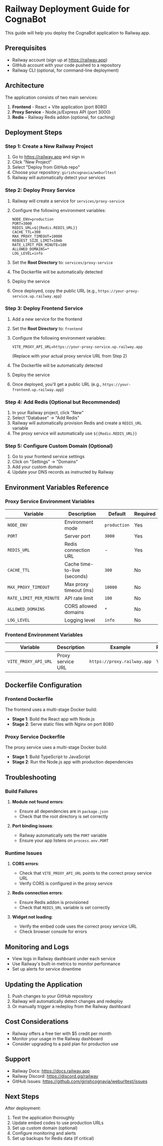 # Railway Deployment Guide for CognaBot

This guide will help you deploy the CognaBot application to Railway.app.

## Prerequisites

- Railway account (sign up at https://railway.app)
- GitHub account with your code pushed to a repository
- Railway CLI (optional, for command-line deployment)

## Architecture

The application consists of two main services:
1. **Frontend** - React + Vite application (port 8080)
2. **Proxy Service** - Node.js/Express API (port 3000)
3. **Redis** - Railway Redis addon (optional, for caching)

## Deployment Steps

### Step 1: Create a New Railway Project

1. Go to https://railway.app and sign in
2. Click "New Project"
3. Select "Deploy from GitHub repo"
4. Choose your repository: `girishcognavia/weburltest`
5. Railway will automatically detect your services

### Step 2: Deploy Proxy Service

1. Railway will create a service for `services/proxy-service`
2. Configure the following environment variables:
   ```
   NODE_ENV=production
   PORT=3000
   REDIS_URL=${{Redis.REDIS_URL}}
   CACHE_TTL=300
   MAX_PROXY_TIMEOUT=10000
   REQUEST_SIZE_LIMIT=10mb
   RATE_LIMIT_PER_MINUTE=100
   ALLOWED_DOMAINS=*
   LOG_LEVEL=info
   ```

3. Set the **Root Directory** to: `services/proxy-service`
4. The Dockerfile will be automatically detected
5. Deploy the service
6. Once deployed, copy the public URL (e.g., `https://your-proxy-service.up.railway.app`)

### Step 3: Deploy Frontend Service

1. Add a new service for the frontend
2. Set the **Root Directory** to: `frontend`
3. Configure the following environment variables:
   ```
   VITE_PROXY_API_URL=https://your-proxy-service.up.railway.app
   ```
   (Replace with your actual proxy service URL from Step 2)

4. The Dockerfile will be automatically detected
5. Deploy the service
6. Once deployed, you'll get a public URL (e.g., `https://your-frontend.up.railway.app`)

### Step 4: Add Redis (Optional but Recommended)

1. In your Railway project, click "New"
2. Select "Database" → "Add Redis"
3. Railway will automatically provision Redis and create a `REDIS_URL` variable
4. The proxy service will automatically use `${{Redis.REDIS_URL}}`

### Step 5: Configure Custom Domain (Optional)

1. Go to your frontend service settings
2. Click on "Settings" → "Domains"
3. Add your custom domain
4. Update your DNS records as instructed by Railway

## Environment Variables Reference

### Proxy Service Environment Variables

| Variable | Description | Default | Required |
|----------|-------------|---------|----------|
| `NODE_ENV` | Environment mode | `production` | Yes |
| `PORT` | Server port | `3000` | Yes |
| `REDIS_URL` | Redis connection URL | - | Yes |
| `CACHE_TTL` | Cache time-to-live (seconds) | `300` | No |
| `MAX_PROXY_TIMEOUT` | Max proxy timeout (ms) | `10000` | No |
| `RATE_LIMIT_PER_MINUTE` | API rate limit | `100` | No |
| `ALLOWED_DOMAINS` | CORS allowed domains | `*` | No |
| `LOG_LEVEL` | Logging level | `info` | No |

### Frontend Environment Variables

| Variable | Description | Example | Required |
|----------|-------------|---------|----------|
| `VITE_PROXY_API_URL` | Proxy service URL | `https://proxy.railway.app` | Yes |

## Dockerfile Configuration

### Frontend Dockerfile

The frontend uses a multi-stage Docker build:
- **Stage 1**: Build the React app with Node.js
- **Stage 2**: Serve static files with Nginx on port 8080

### Proxy Service Dockerfile

The proxy service uses a multi-stage Docker build:
- **Stage 1**: Build TypeScript to JavaScript
- **Stage 2**: Run the Node.js app with production dependencies

## Troubleshooting

### Build Failures

1. **Module not found errors**:
   - Ensure all dependencies are in `package.json`
   - Check that the root directory is set correctly

2. **Port binding issues**:
   - Railway automatically sets the `PORT` variable
   - Ensure your app listens on `process.env.PORT`

### Runtime Issues

1. **CORS errors**:
   - Check that `VITE_PROXY_API_URL` points to the correct proxy service URL
   - Verify CORS is configured in the proxy service

2. **Redis connection errors**:
   - Ensure Redis addon is provisioned
   - Check that `REDIS_URL` variable is set correctly

3. **Widget not loading**:
   - Verify the embed code uses the correct proxy service URL
   - Check browser console for errors

## Monitoring and Logs

- View logs in Railway dashboard under each service
- Use Railway's built-in metrics to monitor performance
- Set up alerts for service downtime

## Updating the Application

1. Push changes to your GitHub repository
2. Railway will automatically detect changes and redeploy
3. Or manually trigger a redeploy from the Railway dashboard

## Cost Considerations

- Railway offers a free tier with $5 credit per month
- Monitor your usage in the Railway dashboard
- Consider upgrading to a paid plan for production use

## Support

- Railway Docs: https://docs.railway.app
- Railway Discord: https://discord.gg/railway
- GitHub Issues: https://github.com/girishcognavia/weburltest/issues

## Next Steps

After deployment:
1. Test the application thoroughly
2. Update embed codes to use production URLs
3. Set up custom domain (optional)
4. Configure monitoring and alerts
5. Set up backups for Redis data (if critical)
